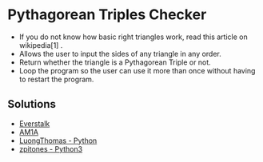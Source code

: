 # Pythagorean Triples Checker
- If you do not know how basic right triangles work, read this article on wikipedia[1] .
- Allows the user to input the sides of any triangle in any order.
- Return whether the triangle is a Pythagorean Triple or not.
- Loop the program so the user can use it more than once without having to restart the program.

## Solutions
- [Everstalk](https://github.com/Everstalk/BP/blob/master/Pythagorean-Checker.py)
- [AM1A](https://github.com/AM1A/PythagoreanTriplet)
- [LuongThomas - Python ](https://github.com/luongthomas/Python-Mini-Projects/blob/master/PythagoreanTriplesChecker/pythagoreanChecker.py)
- [zpitones - Python3](https://github.com/zpitones/beginner-projects/blob/master/projects/Solutions/pythag-triples.py)
